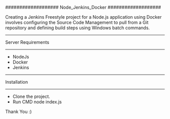 ###################
Node_Jenkins_Docker
###################


Creating a Jenkins Freestyle project for a Node.js application using Docker involves configuring the Source Code Management to pull from a Git repository and defining build steps using Windows batch commands.

 
*******************
Server Requirements
*******************
- NodeJs
- Docker
- Jenkins

************
Installation
************

- Clone the project.
- Run CMD node index.js 


Thank You :)
